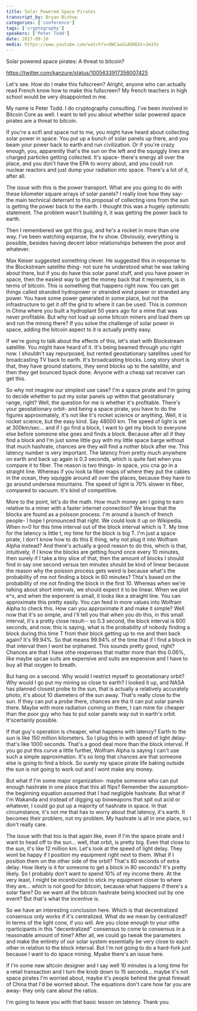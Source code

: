 ```yaml
---
title: Solar Powered Space Pirates
transcript_by: Bryan Bishop
categories: ['conference']
tags: ['cryptography']
speakers: ['Peter Todd']
date: 2017-09-10
media: https://www.youtube.com/watch?v=0WCaoGiAOHE&t=1m33s
---
```


Solar powered space pirates: A threat to bitcoin?

<https://twitter.com/kanzure/status/1005633917356007425>

Let's see. How do I make this fullscreen? Alright, anyone who can actually read French know how to make this fullscreen? My french teachers in high school would be very disappointed in me.

My name is Peter Todd. I do cryptography consulting. I've been involved in Bitcoin Core as well. I want to tell you about whether solar powered space pirates are a threat to bitcoin.

If you're a scifi and space nut to me, you might have heard about collecting solar power in space. You put up a bunch of solar panels up there, and you beam your power back to earth and run civilization. Or if you're crazy enough, you, apparently that's the sun on the left and the squiggly lines are charged particles getting collected. It's space- there's energy all over the place, and you don't have the EPA to worry about, and you could run nuclear reactors and just dump your radiation into space. There's a lot of it, after all.

The issue with this is the power transport. What are you going to do with these kilometer square arrays of solar panels? I really love how they say- the main technical deterrant to this proposal of collecting ions from the sun is getting the power back to the earth. I thought this was a hugely optimistic statement. The problem wasn't building it, it was getting the power back to earth.

Then I remembered we got this guy, and he's a rocket in more than one way. I've been watching expanse, the tv show. Obviously, everything is possible, besides having decent labor relationships between the poor and whatever.

Max Keiser suggested something clever. He suggested this in response to the Blockstream satellite thing- not sure he understood what he was talking about there, but if you do have this solar panel stuff, and you have power in space, then the easiest way to get the money back that it represents, is in terms of bitcoin. This is something that happens right now. You can get things called stranded hydropower or stranded wind power or stranded any power. You have some power generated in some place, but not the infrastructure to get it off the grid to where it can be used. This is common in China where you built a hydroplant 50 years ago for a mine that was never profitable. But why not load up some bitcoin miners and load them up and run the mining there? If you solve the challenge of solar power in space, adding the bitcoin aspect to it is actually pretty easy.

If we're going to talk about the effects of this, let's start with Blockstream satellite. You might have heard of it. It's being beamed through you right now. I shouldn't say repurposed, but rented geostationary satellites used for broadcasting TV back to earth. It's broadcasting blocks. Long story short is that, they have ground stations, they send blocks up to the satellite, and then they get bounced byack done. Anyone with a cheap sat receiver can get this.

So why not imagine our simplest use case? I'm a space pirate and I'm going to decide whether to put my solar panels up within that geostationary range, right? Well, the question for me is whether it's profitable. There's your geostationary orbit- and being a space pirate, you have to do the figures approximately, it's not like it's rocket science or anything. Well, it is rocket science, but the easy kind. Say 48000 km. The speed of light is set at 300km/sec... and if I go find a block, I want to get my block to everyone else before someone else goes and finds a block. Because after all if they find a block and I'm just some little guy with my little space barge without that much hashrate, chances are they will find a nother block after me. This latency number is very important. The latency from pretty much anywhere on earth and back up again is 0.3 seconds, which is quite fast when you compare it to fiber. The reason is two things- in space, you cna go in a straight line. Whereas if you look ta fiber maps of where they put the cables in the ocean, they squiggle around all over the places, because they have to go around undersea mountains. The speed of light is 70% slower in fiber, compared to vacuum. It's kind of competitive.

More to the point, let's do the math. How much money am I going to earn relative to a miner with a faster internet connection? We know that the blocks are found as a poisson process. I'm around a bunch of french people- I hope I pronounced that right. We could look it up on Wikipedia. When n=0 for this time interval out of the block interval which is T. My time for the latency is little t, my time for the block is big T. I'm just a space pirate, I don't know how to do this E thing, why not plug it into Wolfram Alpha instead? And there's actually a good reason to do this, which is that, intuitively, if I know the blocks are getting found once every 10 minutes, then surely if I take a tiny slice of that, then the amount of blocks I should find in say one second versus ten minutes should be kind of linear because the reason why the poisson process gets weird is because what's the probability of me not finding a block in 60 minutes? Thta's based on the probability of me not finding the block in the first 10. Whereas when we're talking about short intervals, we should expect it to be linear. When we plot e^x, and when the exponent is small, it looks like a straight line. You can approximate this pretty easily. You can feed in more values into Wolfram Alpha to check this. How can you approximate it and make it simple? Well now that it's so simple, and I'll tell you that when you do this, in this small interval, it's a pretty close result-- so 0.3 second, the block interval is 600 seconds, and now, this is saying, what is the probability of nobody finding a block during this time T from their block getting up to me and then back again? It's 99.94%. So that means 99.94% of the time that if I find a block in that interval then I wont be orphaned. This sounds pretty good, right? Chances are that I have othe rexpenses that matter more than this 0.06%, like maybe spcae suits are expensive and suits are expensive and I have to buy all that oxygen to breath.

But hang on a second. Why would I restrict myself to geostationary orbit? Why would I go put my mining so close to earth? I looked it up, and NASA has planned closest probe to the sun, that is actually a relatively accurately photo, it's about 10 diameters of the sun away. That's really close to the sun. If they can put a probe there, chances are tha tI can put solar panels there. Maybe with more radiation coming on them, I can mine for cheaper than the poor guy who has to put solar panels way out in earth's orbit. It'scertainly possible.

If that guy's operation is cheaper, what happens with latency? Earth to the sun is like 150 million kilometers. So I plug this in with speed of light delay- that's like 1000 seconds. That's a good deal more than the block interval. If you go put this curve a little further, Wolfram Alpha is saying I can't use such a simple approximation. It's so long that chances are that someone else is going to find a block. So surely my space pirate life baking outside the sun is not going to work out and I wont make any money.

But what if I'm some major organization- maybe someone who can put enough hashrate in one place that this all flips? Remember the assumption- the beginning equation assumed that I had negligble hashrate. But what if I'm Wakanda and instead of digging up bioweapons that spit out acid or whatever, I could go put up a majority of hashrate in space. In that circumstance, it's not me that has to worry about that latency, it's earth. It becomes their problem, not my problem. My hashrate is all in one place, so I don't really care.

The issue with that too is that again like, even if I'm the space pirate and I want to head off to the sun... well, that orbit, is pretty big. Even that close to the sun, it's like 12 million km. Let's look at the speed of light delay. They wont be happy if I position my equipment right next to them. What if I position them on the other side of the orbit? That's 80 seconds of extra delay. How likely is it for someone to get a block in 80 seconds? It's pretty likely. So I probably don't want to spend 10% of my income there. At the very least, I might be incentivized to stick my equipment closer to where they are... which is not good for bitcoin, because what happens if there's a solar flare? Do we want all the bitcoin hashrate being knocked out by one event? But that's what the incentive is.

So we have an interesting conclusion here. Which is that decentralized consensus only works if it's centralized. What do we mean by centralized? In terms of the light cone, if you will. Are you close enough to your othe rparticipants in this "decentralized" consensus to come to consensus in a reasonable amount of time? After all, we could go tweak the parameters and make the entirety of our solar system essentially be very close to each other in relation to the block interval. But I'm not going to do a hard-fork just because I want to do space mining. Myabe there's an issue here.

If I'm some new altcoin designer and I say well 10 minutes is a long time for a retail transaction and I turn the knob down to 15 seconds... maybe it's not space pirates I'm worried about, maybe it's people behind the great firewall of China that I'd be worried about. The equations don't care how far you are away- they only care about the ratios.

I'm going to leave you with that basic lesson on latency. Thank you.
